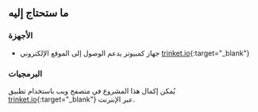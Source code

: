 ## ما ستحتاج إليه

### الأجهزة

+ جهاز كمبيوتر يدعم الوصول إلى الموقع الإلكتروني [trinket.io](https://trinket.io){:target="_blank"}

### البرمجيات

يُمكن إكمال هذا المشروع في متصفح ويب باستخدام تطبيق [trinket.io](https://trinket.io){:target="_blank"} عبر الإنترنت.
